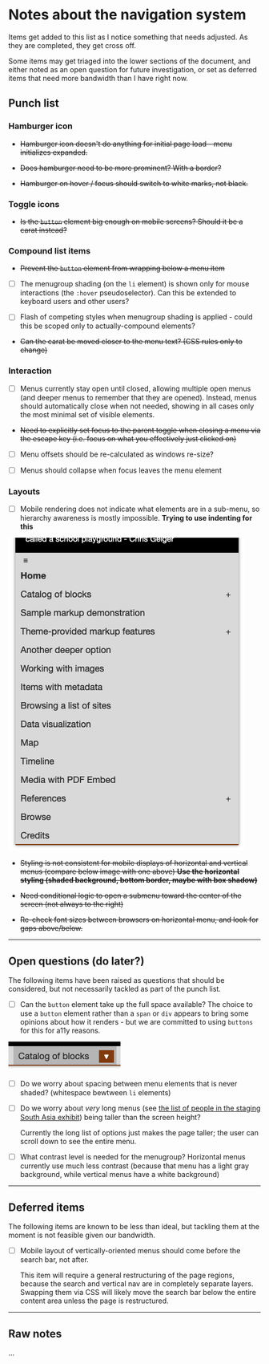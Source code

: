 # Notes about the navigation system

Items get added to this list as I notice something that needs adjusted. As they are completed, they get cross off.

Some items may get triaged into the lower sections of the document, and either noted as an open question for future investigation, or set as deferred items that need more bandwidth than I have right now.

## Punch list

### Hamburger icon

- ~~Hamburger icon doesn't do anything for initial page load - menu initializes expanded.~~

- ~~Does hamburger need to be more prominent? With a border?~~

- ~~Hamburger on hover / focus should switch to white marks, not black.~~

### Toggle icons

- ~~Is the `button` element big enough on mobile screens? Should it be a carat instead?~~

### Compound list items

- ~~Prevent the `button` element from wrapping below a menu item~~

- [ ] The menugroup shading (on the `li` element) is shown only for mouse interactions (the `:hover` pseudoselector). Can this be extended to keyboard users and other users?

- [ ] Flash of competing styles when menugroup shading is applied - could this be scoped only to actually-compound elements?

- ~~Can the carat be moved closer to the menu text? (CSS rules only to change)~~

### Interaction

- [ ] Menus currently stay open until closed, allowing multiple open menus (and deeper menus to remember that they are opened). Instead, menus should automatically close when not needed, showing in all cases only the most minimal set of visible elements.

- ~~Need to explicitly set focus to the parent toggle when closing a menu via the escape key (i.e. focus on what you effectively just clicked on)~~

- [ ] Menu offsets should be re-calculated as windows re-size?

- [ ] Menus should collapse when focus leaves the menu element

### Layouts

- [ ] Mobile rendering does not indicate what elements are in a sub-menu, so hierarchy awareness is mostly impossible. **Trying to use indenting for this**

![image](subnav-mobile-styles.png)

- ~~Styling is not consistent for mobile displays of horizontal and vertical menus (compare below image with one above) **Use the horizontal styling (shaded background, bottom border, maybe with box shadow)**~~

- ~~Need conditional logic to open a submenu toward the center of the screen (not always to the right)~~

- ~~Re-check font sizes between browsers on horizontal menu, and look for gaps above/below.~~


---

## Open questions (do later?)

The following items have been raised as questions that should be considered, but not necessarily tackled as part of the punch list.

- [ ] Can the `button` element take up the full space available? The choice to use a `button` element rather than a `span` or `div` appears to bring some opinions about how it renders - but we are committed to using `buttons` for this for a11y reasons.

![image](toggle-sizing.png)

- [ ] Do we worry about spacing between menu elements that is never shaded? (whitespace bewtween `li` elements)

- [ ] Do we worry about _very_ long menus (see [the list of people in the staging South Asia exhibit](https://mitlibraries-stage.omeka.net/s/TransformativeConnections/page/Peelamedu-Ramakrishnan)) being taller than the screen height?
  
  Currently the long list of options just makes the page taller; the user can scroll down to see the entire menu.

- [ ] What contrast level is needed for the menugroup? Horizontal menus currently use much less contrast (because that menu has a light gray background, while vertical menus have a white background)


---

## Deferred items

The following items are known to be less than ideal, but tackling them at the moment is not feasible given our bandwidth.

- [ ] Mobile layout of vertically-oriented menus should come before the search bar, not after.

  This item will require a general restructuring of the page regions, because the search and vertical nav are in completely separate layers. Swapping them via CSS will likely move the search bar below the entire content area unless the page is restructured.


---
## Raw notes

...

